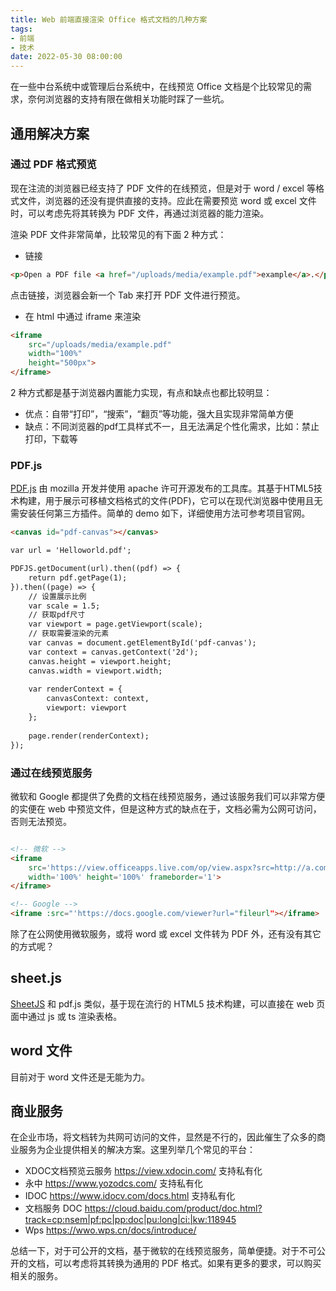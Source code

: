 ```yaml
---
title: Web 前端直接渲染 Office 格式文档的几种方案
tags: 
- 前端
- 技术
date: 2022-05-30 08:00:00
---
```


在一些中台系统中或管理后台系统中，在线预览 Office 文档是个比较常见的需求，奈何浏览器的支持有限在做相关功能时踩了一些坑。

## 通用解决方案

### 通过 PDF 格式预览

现在注流的浏览器已经支持了 PDF 文件的在线预览，但是对于 word / excel 等格式文件，浏览器的还没有提供直接的支持。应此在需要预览 word 或 excel 文件时，可以考虑先将其转换为 PDF 文件，再通过浏览器的能力渲染。

渲染 PDF 文件非常简单，比较常见的有下面 2 种方式：

- 链接

```html
<p>Open a PDF file <a href="/uploads/media/example.pdf">example</a>.</p>
```

点击链接，浏览器会新一个 Tab 来打开 PDF 文件进行预览。

- 在 html 中通过 iframe 来渲染

```html
<iframe 
    src="/uploads/media/example.pdf" 
    width="100%" 
    height="500px">
</iframe>
```

2 种方式都是基于浏览器内置能力实现，有点和缺点也都比较明显：
- 优点：自带“打印”，“搜索”，“翻页”等功能，强大且实现非常简单方便
- 缺点：不同浏览器的pdf工具样式不一，且无法满足个性化需求，比如：禁止打印，下载等

### PDF.js

[PDF.js](https://mozilla.github.io/pdf.js) 由 mozilla 开发并使用 apache 许可开源发布的工具库。其基于HTML5技术构建，用于展示可移植文档格式的文件(PDF)，它可以在现代浏览器中使用且无需安装任何第三方插件。简单的 demo 如下，详细使用方法可参考项目官网。

```html
<canvas id="pdf-canvas"></canvas>

var url = 'Helloworld.pdf';

PDFJS.getDocument(url).then((pdf) => {
    return pdf.getPage(1);
}).then((page) => {
    // 设置展示比例
    var scale = 1.5;
    // 获取pdf尺寸
    var viewport = page.getViewport(scale);
    // 获取需要渲染的元素
    var canvas = document.getElementById('pdf-canvas');
    var context = canvas.getContext('2d');
    canvas.height = viewport.height;
    canvas.width = viewport.width;
    
    var renderContext = {
        canvasContext: context,
        viewport: viewport
    };
    
    page.render(renderContext);
});
```

### 通过在线预览服务

微软和 Google 都提供了免费的文档在线预览服务，通过该服务我们可以非常方便的实便在 web 中预览文件，但是这种方式的缺点在于，文档必需为公网可访问，否则无法预览。

```html

<!-- 微软 -->
<iframe 
    src='https://view.officeapps.live.com/op/view.aspx?src=http://a.com/b.xls' 
    width='100%' height='100%' frameborder='1'>
</iframe>

<!-- Google -->
<iframe :src="'https://docs.google.com/viewer?url="fileurl"></iframe>
```

除了在公网使用微软服务，或将 word 或 excel 文件转为 PDF 外，还有没有其它的方式呢？

## sheet.js

[SheetJS](https://github.com/SheetJS/sheetjs) 和 pdf.js 类似，基于现在流行的 HTML5 技术构建，可以直接在	web 页面中通过 js 或 ts 渲染表格。

## word 文件

目前对于 word 文件还是无能为力。

## 商业服务

在企业市场，将文档转为共网可访问的文件，显然是不行的，因此催生了众多的商业服务为企业提供相关的解决方案。这里列举几个常见的平台：

- XDOC文档预览云服务 https://view.xdocin.com/    支持私有化
- 永中 https://www.yozodcs.com/   支持私有化
- IDOC https://www.idocv.com/docs.html  支持私有化
- 文档服务 DOC https://cloud.baidu.com/product/doc.html?track=cp:nsem|pf:pc|pp:doc|pu:long|ci:|kw:118945
- Wps https://wwo.wps.cn/docs/introduce/

总结一下，对于可公开的文档，基于微软的在线预览服务，简单便捷。对于不可公开的文档，可以考虑将其转换为通用的 PDF 格式。如果有更多的要求，可以购买相关的服务。